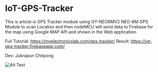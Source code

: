 # IoT-GPS-Tracker
This is article is GPS Tracker module using GY-NEO6MV2 NEO-6M GPS Module to scan Location and then nodeMCU will send data to Firebase for the map using Google MAP API and shown in the Web application.

Full Tutorial: https://myelectronicslab.com/gps-tracker/
Result: https://iot-gps-tracker.firebaseapp.com/

Dev: Jukrapun Chitpong

![Alt Text](https://firebasestorage.googleapis.com/v0/b/iot-gps-tracker.appspot.com/o/IoT_GPS_055.jpg?alt=media&token=d6ce1c8a-df89-4ae8-b90d-178e5ff7fca9)
